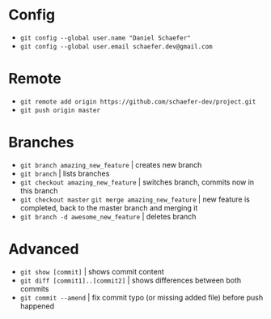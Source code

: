 # Config
- `git config --global user.name "Daniel Schaefer"`
- `git config --global user.email schaefer.dev@gmail.com`

# Remote
- `git remote add origin https://github.com/schaefer-dev/project.git`
- `git push origin master`

# Branches
- `git branch amazing_new_feature` | creates new branch
- `git branch` | lists branches
- `git checkout amazing_new_feature` | switches branch, commits now in this branch
- `git checkout master` `git merge amazing_new_feature` | new feature is completed, back to the master branch and merging it
- `git branch -d awesome_new_feature` | deletes branch

# Advanced
- `git show [commit]` | shows commit content
- `git diff [commit1]..[commit2]` | shows differences between both commits
- `git commit --amend` | fix commit typo (or missing added file) before push happened
